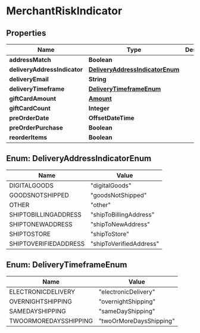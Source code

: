 

# MerchantRiskIndicator


## Properties

| Name | Type | Description | Notes |
|------------ | ------------- | ------------- | -------------|
|**addressMatch** | **Boolean** |  |  [optional] |
|**deliveryAddressIndicator** | [**DeliveryAddressIndicatorEnum**](#DeliveryAddressIndicatorEnum) |  |  [optional] |
|**deliveryEmail** | **String** |  |  [optional] |
|**deliveryTimeframe** | [**DeliveryTimeframeEnum**](#DeliveryTimeframeEnum) |  |  [optional] |
|**giftCardAmount** | [**Amount**](Amount.md) |  |  [optional] |
|**giftCardCount** | **Integer** |  |  [optional] |
|**preOrderDate** | **OffsetDateTime** |  |  [optional] |
|**preOrderPurchase** | **Boolean** |  |  [optional] |
|**reorderItems** | **Boolean** |  |  [optional] |



## Enum: DeliveryAddressIndicatorEnum

| Name | Value |
|---- | -----|
| DIGITALGOODS | &quot;digitalGoods&quot; |
| GOODSNOTSHIPPED | &quot;goodsNotShipped&quot; |
| OTHER | &quot;other&quot; |
| SHIPTOBILLINGADDRESS | &quot;shipToBillingAddress&quot; |
| SHIPTONEWADDRESS | &quot;shipToNewAddress&quot; |
| SHIPTOSTORE | &quot;shipToStore&quot; |
| SHIPTOVERIFIEDADDRESS | &quot;shipToVerifiedAddress&quot; |



## Enum: DeliveryTimeframeEnum

| Name | Value |
|---- | -----|
| ELECTRONICDELIVERY | &quot;electronicDelivery&quot; |
| OVERNIGHTSHIPPING | &quot;overnightShipping&quot; |
| SAMEDAYSHIPPING | &quot;sameDayShipping&quot; |
| TWOORMOREDAYSSHIPPING | &quot;twoOrMoreDaysShipping&quot; |




